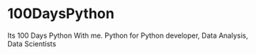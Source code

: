 # 100DaysPython
Its 100 Days Python With me. Python for Python developer, Data Analysis, Data Scientists
